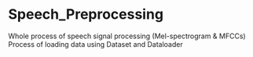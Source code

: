 # Speech_Preprocessing
Whole process of speech signal processing (Mel-spectrogram &amp; MFCCs)
Process of loading data using Dataset and Dataloader
